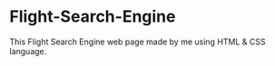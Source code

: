 # Flight-Search-Engine
This Flight Search Engine web page made by me using HTML &amp; CSS language.

